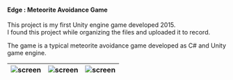 #### Edge : Meteorite Avoidance Game

This project is my first Unity engine game developed 2015.  
I found this project while organizing the files and uploaded it to record.  

The game is a typical meteorite avoidance game developed as C# and Unity game engine.  

|![screen]()|![screen]()|![screen]()|
|--|--|--|